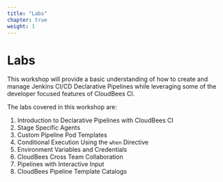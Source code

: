```yaml
---
title: "Labs"
chapter: true
weight: 1
---
```


# Labs

This workshop will provide a basic understanding of how to create and manage Jenkins CI/CD Declarative Pipelines while leveraging some of the developer focused features of CloudBees CI.

The labs covered in this workshop are:

1. Introduction to Declarative Pipelines with CloudBees CI
2. Stage Specific Agents
3. Custom Pipeline Pod Templates
4. Conditional Execution Using the `when` Directive
5. Environment Variables and Credentials
6. CloudBees Cross Team Collaboration
7. Pipelines with Interactive Input
8. CloudBees Pipeline Template Catalogs

